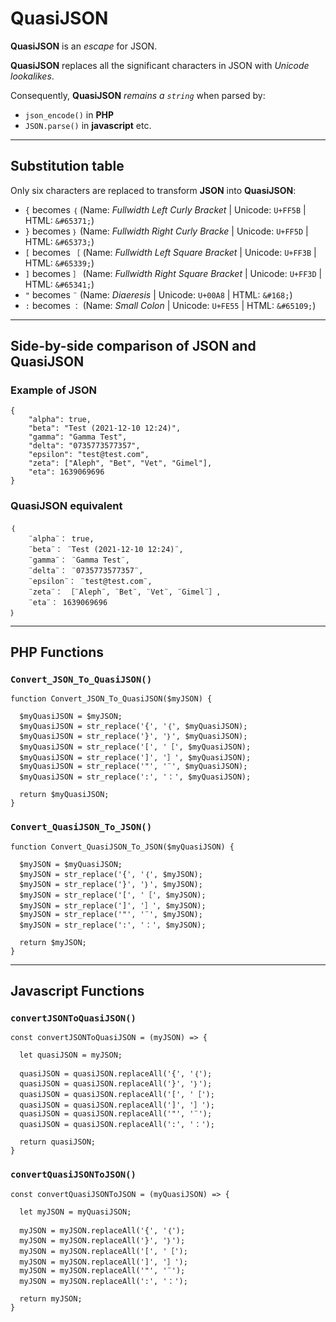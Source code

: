 # QuasiJSON
**QuasiJSON** is an *escape* for JSON.

**QuasiJSON** replaces all the significant characters in JSON with *Unicode lookalikes*.

Consequently, **QuasiJSON** *remains a `string`* when parsed by:

 - `json_encode()` in **PHP**
 - `JSON.parse()` in **javascript** etc.
_______

## Substitution table

Only six characters are replaced to transform **JSON** into **QuasiJSON**:

 - `{` becomes `｛` (Name: *Fullwidth Left Curly Bracket* | Unicode: `U+FF5B` | HTML: `&#65371;`)
 - `}` becomes `｝` (Name: *Fullwidth Right Curly Bracke* | Unicode: `U+FF5D` | HTML: `&#65373;`)
 - `[` becomes `［` (Name: *Fullwidth Left Square Bracket* | Unicode: `U+FF3B` | HTML: `&#65339;`)
 - `]` becomes `］` (Name: *Fullwidth Right Square Bracket* | Unicode: `U+FF3D` | HTML: `&#65341;`)
 - `"` becomes `¨` (Name: *Diaeresis* | Unicode: `U+00A8` | HTML: `&#168;`)
 - `:` becomes `：` (Name: *Small Colon* | Unicode: `U+FE55` | HTML: `&#65109;`)


_______

## Side-by-side comparison of JSON and QuasiJSON

### Example of JSON
```
{
	"alpha": true,
	"beta": "Test (2021-12-10 12:24)",
	"gamma": "Gamma Test",
	"delta": "0735773577357",
	"epsilon": "test@test.com",
	"zeta": ["Aleph", "Bet", "Vet", "Gimel"],
	"eta": 1639069696
}
```

### QuasiJSON equivalent
```
｛
	¨alpha¨： true,
	¨beta¨： ¨Test (2021-12-10 12:24)¨,
	¨gamma¨： ¨Gamma Test¨,
	¨delta¨： ¨0735773577357¨,
	¨epsilon¨： ¨test@test.com¨,
	¨zeta¨： ［¨Aleph¨, ¨Bet¨, ¨Vet¨, ¨Gimel¨］,
	¨eta¨： 1639069696
｝
```
_______

## PHP Functions

### `Convert_JSON_To_QuasiJSON()`

```
function Convert_JSON_To_QuasiJSON($myJSON) {

  $myQuasiJSON = $myJSON;
  $myQuasiJSON = str_replace('{', '｛', $myQuasiJSON);
  $myQuasiJSON = str_replace('}', '｝', $myQuasiJSON);
  $myQuasiJSON = str_replace('[', '［', $myQuasiJSON);
  $myQuasiJSON = str_replace(']', '］', $myQuasiJSON);
  $myQuasiJSON = str_replace('"', '¨', $myQuasiJSON);
  $myQuasiJSON = str_replace(':', '：', $myQuasiJSON);

  return $myQuasiJSON;
}
```

### `Convert_QuasiJSON_To_JSON()`

```
function Convert_QuasiJSON_To_JSON($myQuasiJSON) {

  $myJSON = $myQuasiJSON;
  $myJSON = str_replace('{', '｛', $myJSON);
  $myJSON = str_replace('}', '｝', $myJSON);
  $myJSON = str_replace('[', '［', $myJSON);
  $myJSON = str_replace(']', '］', $myJSON);
  $myJSON = str_replace('"', '¨', $myJSON);
  $myJSON = str_replace(':', '：', $myJSON);

  return $myJSON;
}
```
________

## Javascript Functions

### `convertJSONToQuasiJSON()`

```
const convertJSONToQuasiJSON = (myJSON) => {

  let quasiJSON = myJSON;
  
  quasiJSON = quasiJSON.replaceAll('{', '｛');
  quasiJSON = quasiJSON.replaceAll('}', '｝');
  quasiJSON = quasiJSON.replaceAll('[', '［');
  quasiJSON = quasiJSON.replaceAll(']', '］');
  quasiJSON = quasiJSON.replaceAll('"', '¨');
  quasiJSON = quasiJSON.replaceAll(':', '：');
  
  return quasiJSON;
}
```

### `convertQuasiJSONToJSON()`


```
const convertQuasiJSONToJSON = (myQuasiJSON) => {

  let myJSON = myQuasiJSON;
  
  myJSON = myJSON.replaceAll('{', '｛');
  myJSON = myJSON.replaceAll('}', '｝');
  myJSON = myJSON.replaceAll('[', '［');
  myJSON = myJSON.replaceAll(']', '］');
  myJSON = myJSON.replaceAll('"', '¨');
  myJSON = myJSON.replaceAll(':', '：');

  return myJSON;
}
```
